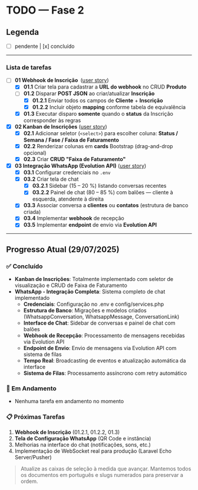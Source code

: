 # TODO — Fase 2

## Legenda
- [ ] pendente   |  [x] concluído

---

### Lista de tarefas

- [ ] **01 Webhook de Inscrição** ([user story](../user-historyes/01-webhook-inscricao.md))
  - [x] **01.1** Criar tela para cadastrar a **URL do webhook** no CRUD **Produto**
  - [ ] **01.2** Disparar **POST JSON** ao criar/atualizar **Inscrição**
    - [x] **01.2.1** Enviar todos os campos de **Cliente** + **Inscrição**
    - [x] **01.2.2** Incluir objeto **mapping** conforme tabela de equivalência
  - [x] **01.3** Executar disparo **somente** quando o **status** da Inscrição corresponder às regras

- [x] **02 Kanban de Inscrições** ([user story](../user-historyes/02-kanban-inscricoes.md))
  - [x] **02.1** Adicionar seletor (`<select>`) para escolher coluna: **Status / Semana / Fase / Faixa de Faturamento**
  - [x] **02.2** Renderizar colunas em **cards** Bootstrap (drag-and-drop opcional)
  - [x] **02.3** Criar **CRUD "Faixa de Faturamento"**

- [x] **03 Integração WhatsApp (Evolution API)** ([user story](../user-historyes/03-integracao-whatsapp.md))
  - [x] **03.1** Configurar credenciais no `.env`
  - [x] **03.2** Criar tela de chat
    - [x] **03.2.1** Sidebar (15 – 20 %) listando conversas recentes
    - [x] **03.2.2** Painel de chat (80 – 85 %) com balões — cliente à esquerda, atendente à direita
  - [x] **03.3** Associar conversa a **clientes** ou **contatos** (estrutura de banco criada)
  - [x] **03.4** Implementar **webhook** de recepção
  - [x] **03.5** Implementar **endpoint** de envio via **Evolution API**

---

## Progresso Atual (29/07/2025)

### ✅ Concluído
- **Kanban de Inscrições**: Totalmente implementado com seletor de visualização e CRUD de Faixa de Faturamento
- **WhatsApp - Integração Completa**: Sistema completo de chat implementado
  - **Credenciais**: Configuração no .env e config/services.php
  - **Estrutura de Banco**: Migrações e modelos criados (WhatsappConversation, WhatsappMessage, ConversationLink)
  - **Interface de Chat**: Sidebar de conversas e painel de chat com balões
  - **Webhook de Recepção**: Processamento de mensagens recebidas via Evolution API
  - **Endpoint de Envio**: Envio de mensagens via Evolution API com sistema de filas
  - **Tempo Real**: Broadcasting de eventos e atualização automática da interface
  - **Sistema de Filas**: Processamento assíncrono com retry automático

### 🔄 Em Andamento
- Nenhuma tarefa em andamento no momento

### 📋 Próximas Tarefas
1. **Webhook de Inscrição** (01.2.1, 01.2.2, 01.3)
2. **Tela de Configuração WhatsApp** (QR Code e instância)
3. Melhorias na interface do chat (notificações, sons, etc.)
4. Implementação de WebSocket real para produção (Laravel Echo Server/Pusher)

> Atualize as caixas de seleção à medida que avançar. Mantemos todos os documentos em português e slugs numerados para preservar a ordem.

